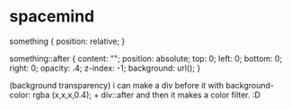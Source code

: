 # spacemind

something {
position: relative;
}

something::after {
  content: "";
  position: absolute;
  top: 0; 
  left: 0;
  bottom: 0;
  right: 0;
  opacity: .4; 
  z-index: -1;
  background: url();
}

(background transparency) 
i can make a div before it with background-color: rgba (x,x,x,0.4); + div::after
and then it makes a color filter. :D 
